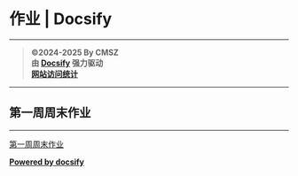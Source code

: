 ﻿<h1>作业 | Docsify</h1>

---

> **©2024-2025 By CMSZ**  
> **由 [Docsify](https://docsify.js.org/) 强力驱动**  
> [**网站访问统计**](https://umami.acmsz.top/share/9PRtp5s5D0AqW9Hz/hw.acmsz.top)

---

## 第一周周末作业

---

[第一周周末作业](../hw_G9S1/1.md ':include')

[**Powered by docsify**](https://docsify.js.org)

